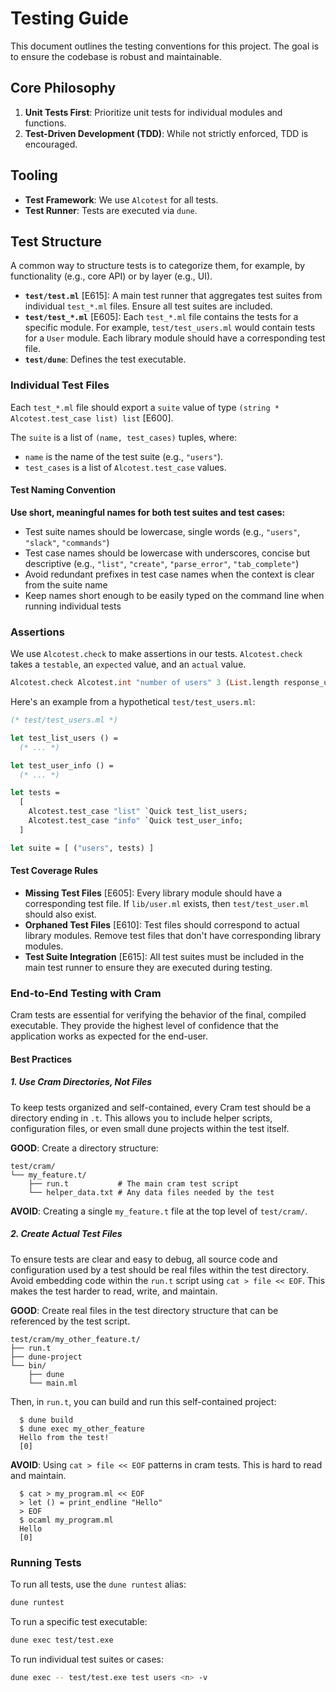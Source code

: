# Testing Guide

This document outlines the testing conventions for this project. The goal is to
ensure the codebase is robust and maintainable.

## Core Philosophy

1.  **Unit Tests First**: Prioritize unit tests for individual modules and
    functions.
2.  **Test-Driven Development (TDD)**: While not strictly enforced, TDD is
    encouraged.

## Tooling

-   **Test Framework**: We use `Alcotest` for all tests.
-   **Test Runner**: Tests are executed via `dune`.

## Test Structure

A common way to structure tests is to categorize them, for example, by
functionality (e.g., core API) or by layer (e.g., UI).

-   **`test/test.ml`** [E615]: A main test runner that aggregates test suites from
    individual `test_*.ml` files. Ensure all test suites are included.
-   **`test/test_*.ml`** [E605]: Each `test_*.ml` file contains the tests for a
    specific module. For example, `test/test_users.ml` would contain tests for
    a `User` module. Each library module should have a corresponding test file.
-   **`test/dune`**: Defines the test executable.

### Individual Test Files

Each `test_*.ml` file should export a `suite` value of type
`(string * Alcotest.test_case list) list` [E600].

The `suite` is a list of `(name, test_cases)` tuples, where:

-   `name` is the name of the test suite (e.g., `"users"`).
-   `test_cases` is a list of `Alcotest.test_case` values.

#### Test Naming Convention

**Use short, meaningful names for both test suites and test cases:**

-   Test suite names should be lowercase, single words (e.g., `"users"`,
    `"slack"`, `"commands"`)
-   Test case names should be lowercase with underscores, concise but
    descriptive (e.g., `"list"`, `"create"`, `"parse_error"`,
    `"tab_complete"`)
-   Avoid redundant prefixes in test case names when the context is clear from
    the suite name
-   Keep names short enough to be easily typed on the command line when running
    individual tests

### Assertions

We use `Alcotest.check` to make assertions in our tests. `Alcotest.check` takes
a `testable`, an `expected` value, and an `actual` value.

```ocaml
Alcotest.check Alcotest.int "number of users" 3 (List.length response_users)
```

Here's an example from a hypothetical `test/test_users.ml`:

```ocaml
(* test/test_users.ml *)

let test_list_users () =
  (* ... *)

let test_user_info () =
  (* ... *)

let tests =
  [
    Alcotest.test_case "list" `Quick test_list_users;
    Alcotest.test_case "info" `Quick test_user_info;
  ]

let suite = [ ("users", tests) ]
```

#### Test Coverage Rules

-   **Missing Test Files** [E605]: Every library module should have a corresponding test file.
    If `lib/user.ml` exists, then `test/test_user.ml` should also exist.
-   **Orphaned Test Files** [E610]: Test files should correspond to actual library modules.
    Remove test files that don't have corresponding library modules.
-   **Test Suite Integration** [E615]: All test suites must be included in the main test runner
    to ensure they are executed during testing.

### End-to-End Testing with Cram

Cram tests are essential for verifying the behavior of the final, compiled
executable. They provide the highest level of confidence that the application
works as expected for the end-user.

#### Best Practices

##### 1. Use Cram Directories, Not Files

To keep tests organized and self-contained, every Cram test should be a
directory ending in `.t`. This allows you to include helper scripts,
configuration files, or even small dune projects within the test itself.

**GOOD**: Create a directory structure:
```
test/cram/
└── my_feature.t/
    ├── run.t           # The main cram test script
    └── helper_data.txt # Any data files needed by the test
```

**AVOID**: Creating a single `my_feature.t` file at the top level of
`test/cram/`.

##### 2. Create Actual Test Files

To ensure tests are clear and easy to debug, all source code and configuration
used by a test should be real files within the test directory. Avoid embedding
code within the `run.t` script using `cat > file << EOF`. This makes the test
harder to read, write, and maintain.

**GOOD**: Create real files in the test directory structure that can be
referenced by the test script.
```
test/cram/my_other_feature.t/
├── run.t
├── dune-project
└── bin/
    ├── dune
    └── main.ml
```
Then, in `run.t`, you can build and run this self-contained project:
```cram
  $ dune build
  $ dune exec my_other_feature
  Hello from the test!
  [0]
```

**AVOID**: Using `cat > file << EOF` patterns in cram tests. This is hard to
read and maintain.
```cram
  $ cat > my_program.ml << EOF
  > let () = print_endline "Hello"
  > EOF
  $ ocaml my_program.ml
  Hello
  [0]
```

### Running Tests

To run all tests, use the `dune runtest` alias:

```bash
dune runtest
```

To run a specific test executable:

```bash
dune exec test/test.exe
```

To run individual test suites or cases:

```bash
dune exec -- test/test.exe test users <n> -v
```

